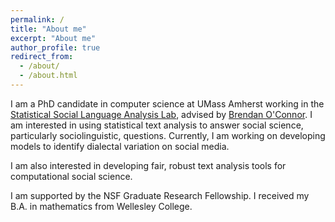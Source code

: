```yaml
---
permalink: /
title: "About me"
excerpt: "About me"
author_profile: true
redirect_from: 
  - /about/
  - /about.html
---
```



I am a PhD candidate in computer science at UMass Amherst working in the [Statistical Social Language Analysis Lab](http://slanglab.cs.umass.edu/), advised by [Brendan O'Connor](http://brenocon.com/). I am interested in using statistical text analysis to answer social science, particularly sociolinguistic, questions. Currently, I am working on developing models to identify dialectal variation on social media.

I am also interested in developing fair, robust text analysis tools for computational social science.

I am supported by the NSF Graduate Research Fellowship. I received my B.A. in mathematics from Wellesley College.